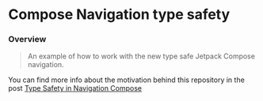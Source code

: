# Compose Navigation type safety

### Overview
> An example of how to work with the new type safe Jetpack Compose navigation.

You can find more info about the motivation behind this repository in the post [Type Safety in Navigation Compose](https://medium.com/@edmiro/type-safety-in-navigation-compose-23c03e3d74a5)
